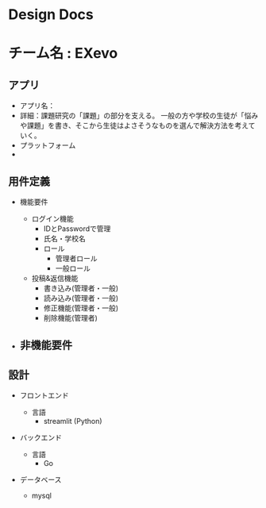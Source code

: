 # Design Docs

# チーム名 : EXevo

## アプリ

- アプリ名：
- 詳細：課題研究の「課題」の部分を支える。
一般の方や学校の生徒が「悩みや課題」を書き、そこから生徒はよさそうなものを選んで解決方法を考えていく。
- プラットフォーム
- 

## 用件定義
- 機能要件
    - ログイン機能
        - IDとPasswordで管理
        - 氏名・学校名
        - ロール
            - 管理者ロール
            - 一般ロール
    - 投稿&返信機能
        - 書き込み(管理者・一般)
        - 読み込み(管理者・一般)
        - 修正機能(管理者・一般)
        - 削除機能(管理者)


- 非機能要件
    - 

## 設計
- フロントエンド
    - 言語
        - streamlit (Python)

- バックエンド
  - 言語
    - Go
  
- データベース
  - mysql
